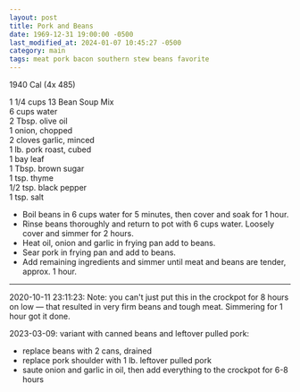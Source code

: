 ```yaml
---
layout: post
title: Pork and Beans
date: 1969-12-31 19:00:00 -0500
last_modified_at: 2024-01-07 10:45:27 -0500
category: main
tags: meat pork bacon southern stew beans favorite
---
```

1940 Cal (4x 485)
  
1 1/4 cups 13 Bean Soup Mix  
6 cups water  
2 Tbsp. olive oil  
1 onion, chopped  
2 cloves garlic, minced  
1 lb. pork roast, cubed  
1 bay leaf  
1 Tbsp. brown sugar  
1 tsp. thyme  
1/2 tsp. black pepper  
1 tsp. salt  

 * Boil beans in 6 cups water for 5 minutes, then cover and soak for 1 hour.
 * Rinse beans thoroughly and return to pot with 6 cups water. Loosely cover and simmer for 2 hours.
 * Heat oil, onion and garlic in frying pan add to beans.
 * Sear pork in frying pan and add to beans.
 * Add remaining ingredients and simmer until meat and beans are tender, approx. 1 hour.

---

2020-10-11 23:11:23: Note: you can't just put this in the crockpot for 8 hours on low — that resulted in very firm beans and tough meat. Simmering for 1 hour got it done.

2023-03-09: variant with canned beans and leftover pulled pork:
* replace beans with 2 cans, drained
* replace pork shoulder with 1 lb. leftover pulled pork
* saute onion and garlic in oil, then add everything to the crockpot for 6-8 hours
